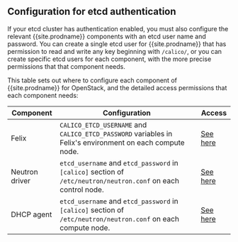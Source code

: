 
## Configuration for etcd authentication

If your etcd cluster has authentication enabled, you must also configure the
relevant {{site.prodname}} components with an etcd user name and password.  You
can create a single etcd user for {{site.prodname}} that has permission to read
and write any key beginning with `/calico/`, or you can create specific etcd
users for each component, with the more precise permissions that that component
needs.

This table sets out where to configure each component of {{site.prodname}} for
OpenStack, and the detailed access permissions that each component needs:

| Component      | Configuration                                                                                                  | Access |
|----------------|----------------------------------------------------------------------------------------------------------------|--------|
| Felix          | `CALICO_ETCD_USERNAME` and `CALICO_ETCD_PASSWORD` variables in Felix's environment on each compute node.       | [See here]({{site.baseurl}}/{{page.version}}/reference/etcd-rbac/calico-etcdv3-paths#felix-as-a-stand-alone-process) |
| Neutron driver | `etcd_username` and `etcd_password` in `[calico]` section of `/etc/neutron/neutron.conf` on each control node. | [See here]({{site.baseurl}}/{{page.version}}/reference/etcd-rbac/calico-etcdv3-paths#openstack-calico-driver-for-neutron) |
| DHCP agent     | `etcd_username` and `etcd_password` in `[calico]` section of `/etc/neutron/neutron.conf` on each compute node. | [See here]({{site.baseurl}}/{{page.version}}/reference/etcd-rbac/calico-etcdv3-paths#openstack-calico-dhcp-agent) |
